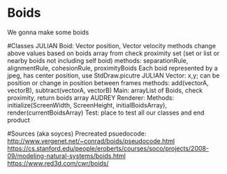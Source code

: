 # Boids
We gonna make some boids


#Classes
JULIAN Boid: Vector position, Vector velocity
methods change above values based on boids array from check proximity
set (set or list or nearby boids not including self boid)
    methods: separationRule, alignmentRule, cohesionRule, proximityBoids
Each boid represented by a jpeg, has center position, use StdDraw.picutre
JULIAN Vector: x,y; can be position or change in position between frames
    methods: add(vectorA, vectorB), subtract(vectorA, vectorB)
Main: arrayList of Boids,
    check proximity, return boids array
AUDREY Renderer:
    Methods: initialize(ScreenWidth, ScreenHeight, initialBoidsArray), render(currentBoidsArray)
Test: place to test all our classes and end product


#Sources (aka soyces)
Precreated psuedocode: http://www.vergenet.net/~conrad/boids/pseudocode.html
https://cs.stanford.edu/people/eroberts/courses/soco/projects/2008-09/modeling-natural-systems/boids.html
https://www.red3d.com/cwr/boids/
